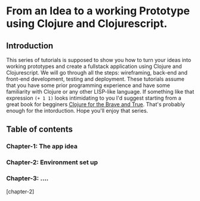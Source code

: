 # From an Idea to a working Prototype using Clojure and Clojurescript.

## Introduction

This series of tutorials is supposed to show you how to turn your ideas into working prototypes and create a fullstack application using Clojure and Clojurescript. We will go through all the steps: wireframing, back-end and front-end development, testing and deployment. These tutorials assume that you have some prior programming experience and have some familiarity with Clojure or any other LISP-like language. If something like that expression `(+ 1 1)` looks intimidating to you I'd suggest starting from a great book for begginers [Clojure for the Brave and True][1]. That's probably enough for the intorduction. Hope you'll enjoy that series.

[1]: https://www.braveclojure.com/clojure-for-the-brave-and-true/

## Table of contents

### Chapter-1: The app idea
### Chapter-2: Environment set up
### Chapter-3: ....

[chapter-1]: [https://github.com/aliaksandr-s/prototyping-with-clojure/blob/master/tutorial/chapter-01/01-The%20app%20idea.md](https://github.com/aliaksandr-s/prototyping-with-clojure/blob/master/tutorial/chapter-01/01-The%20app%20idea.md)
[chapter-2]
<!--stackedit_data:
eyJoaXN0b3J5IjpbMTA3MzgyNjE2Ml19
-->